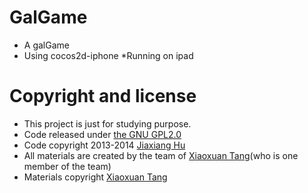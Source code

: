 GalGame
=======
* A galGame
* Using cocos2d-iphone
*Running on ipad

Copyright and license
=======
- This project is just for studying purpose.
- Code released under [the GNU GPL2.0](./LICENSE.md)
- Code copyright 2013-2014 [Jiaxiang Hu](https://github.com/jxWho)
- All materials are created by the team of [Xiaoxuan Tang](https://github.com/rpplusplus)(who is one member of the team)
- Materials copyright [Xiaoxuan Tang](https://github.com/rpplusplus)
